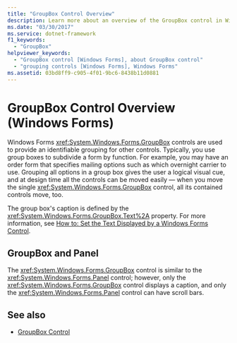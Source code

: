 ```yaml
---
title: "GroupBox Control Overview"
description: Learn more about an overview of the GroupBox control in Windows Forms, which is used to provide an identifiable grouping for other controls.
ms.date: "03/30/2017"
ms.service: dotnet-framework
f1_keywords: 
  - "GroupBox"
helpviewer_keywords: 
  - "GroupBox control [Windows Forms], about GroupBox control"
  - "grouping controls [Windows Forms], Windows Forms"
ms.assetid: 03bd8ff9-c905-4f01-9bc6-8438b11d0881
---
```

# GroupBox Control Overview (Windows Forms)

Windows Forms <xref:System.Windows.Forms.GroupBox> controls are used to provide an identifiable grouping for other controls. Typically, you use group boxes to subdivide a form by function. For example, you may have an order form that specifies mailing options such as which overnight carrier to use. Grouping all options in a group box gives the user a logical visual cue, and at design time all the controls can be moved easily — when you move the single <xref:System.Windows.Forms.GroupBox> control, all its contained controls move, too.  
  
The group box's caption is defined by the <xref:System.Windows.Forms.GroupBox.Text%2A> property. For more information, see [How to: Set the Text Displayed by a Windows Forms Control](how-to-set-the-display-text.md).  
  
## GroupBox and Panel  

The <xref:System.Windows.Forms.GroupBox> control is similar to the <xref:System.Windows.Forms.Panel> control; however, only the <xref:System.Windows.Forms.GroupBox> control displays a caption, and only the <xref:System.Windows.Forms.Panel> control can have scroll bars.  
  
## See also

- [GroupBox Control](groupbox-control-windows-forms.md)
